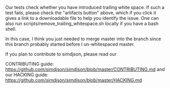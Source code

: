 

Our tests check whether you have introduced trailing white space. If such a test fails, please check the "artifacts button" above, which if you click it gives a link to a downloadable file to help you identify the issue. One can also run scripts/remove_trailing_whitespace.sh locally if you have a bash shell.

In this case, I think you just needed to merge master into the branch since this branch probably started before I un-whitespaced master.

If you plan to contribute to simdjson, please read our

CONTRIBUTING guide: https://github.com/simdjson/simdjson/blob/master/CONTRIBUTING.md and our
HACKING guide: https://github.com/simdjson/simdjson/blob/master/HACKING.md
